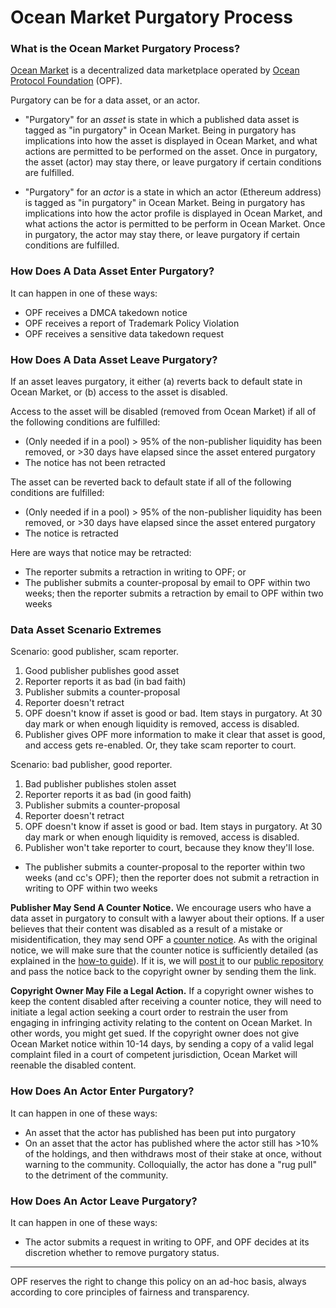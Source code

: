 # Ocean Market Purgatory Process

### What is the Ocean Market Purgatory Process?

[Ocean Market](https://market.oceanprotocol.com) is a decentralized data marketplace operated by [Ocean Protocol Foundation](https://www.oceanprotocol.com) (OPF).

Purgatory can be for a data asset, or an actor.

* "Purgatory" for an *asset* is state in which a published data asset is tagged as "in purgatory" in Ocean Market. Being in purgatory has implications into how the asset is displayed in Ocean Market, and what actions are permitted to be performed on the asset. Once in purgatory, the asset (actor) may stay there, or leave purgatory if certain conditions are fulfilled.

* "Purgatory" for an *actor* is a state in which an actor (Ethereum address) is tagged as "in purgatory" in Ocean Market. Being in purgatory has implications into how the actor profile is displayed in Ocean Market, and what actions the actor is permitted to be perform in Ocean Market. Once in purgatory, the actor may stay there, or leave purgatory if certain conditions are fulfilled.

### How Does A Data Asset Enter Purgatory?

It can happen in one of these ways:
* OPF receives a DMCA takedown notice
* OPF receives a report of Trademark Policy Violation
* OPF receives a sensitive data takedown request

### How Does A Data Asset Leave Purgatory?

If an asset leaves purgatory, it either (a) reverts back to default state in Ocean Market, or (b) access to the asset is disabled.

Access to the asset will be disabled (removed from Ocean Market) if all of the following conditions are fulfilled:
* (Only needed if in a pool) > 95% of the non-publisher liquidity has been removed, or >30 days have elapsed since the asset entered purgatory
* The notice has not been retracted

The asset can be reverted back to default state if all of the following conditions are fulfilled:
* (Only needed if in a pool) > 95% of the non-publisher liquidity has been removed, or >30 days have elapsed since the asset entered purgatory
* The notice is retracted

Here are ways that notice may be retracted:
* The reporter submits a retraction in writing to OPF; or
* The publisher submits a counter-proposal by email to OPF within two weeks; then the reporter submits a retraction by email to OPF within two weeks

### Data Asset Scenario Extremes

Scenario: good publisher, scam reporter.
1. Good publisher publishes good asset
2. Reporter reports it as bad (in bad faith)
3. Publisher submits a counter-proposal
4. Reporter doesn't retract
5. OPF doesn't know if asset is good or bad. Item stays in purgatory. At 30 day mark or when enough liquidity is removed, access is disabled.
6. Publisher gives OPF more information to make it clear that asset is good, and access gets re-enabled. Or, they take scam reporter to court.

Scenario: bad publisher, good reporter.
1. Bad publisher publishes stolen asset
2. Reporter reports it as bad (in good faith)
3. Publisher submits a counter-proposal
4. Reporter doesn't retract
5. OPF doesn't know if asset is good or bad. Item stays in purgatory. At 30 day mark or when enough liquidity is removed, access is disabled.
6. Publisher won't take reporter to court, because they know they'll lose.


* The publisher submits a counter-proposal to the reporter within two weeks (and cc's OPF); then the reporter does not submit a retraction in writing to OPF within two weeks

**Publisher May Send A Counter Notice.** We encourage users who have a data asset in purgatory to consult with a lawyer about their options. If a user believes that their content was disabled as a result of a mistake or misidentification, they may send OPF a [counter notice](guide-to-submitting-a-dmca-counter-notice). As with the original notice, we will make sure that the counter notice is sufficiently detailed (as explained in the [how-to guide](guide-to-submitting-a-dmca-counter-notice)). If it is, we will [post it](#d-transparency) to our [public repository](https://github.com/oceanprotocol/dmca) and pass the notice back to the copyright owner by sending them the link.

**Copyright Owner May File a Legal Action.** If a copyright owner wishes to keep the content disabled after receiving a counter notice, they will need to initiate a legal action seeking a court order to restrain the user from engaging in infringing activity relating to the content on Ocean Market. In other words, you might get sued. If the copyright owner does not give Ocean Market notice within 10-14 days, by sending a copy of a valid legal complaint filed in a court of competent jurisdiction, Ocean Market will reenable the disabled content.


### How Does An Actor Enter Purgatory?

It can happen in one of these ways:
* An asset that the actor has published has been put into purgatory
* On an asset that the actor has published where the actor still has >10% of the holdings, and then withdraws most of their stake at once, without warning to the community. Colloquially, the actor has done a "rug pull" to the detriment of the community.

### How Does An Actor Leave Purgatory?

It can happen in one of these ways:
* The actor submits a request in writing to OPF, and OPF decides at its discretion whether to remove purgatory status.

----

OPF reserves the right to change this policy on an ad-hoc basis, always according to core principles of fairness and transparency.